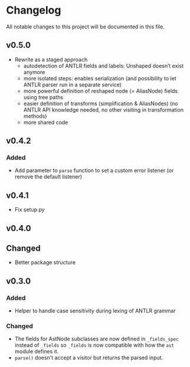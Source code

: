 # Changelog

All notable changes to this project will be documented in this file.

## v0.5.0

- Rewrite as a staged approach
  - autodetection of ANTLR fields and labels: Unshaped doesn’t exist anymore
  - more isolated steps: enables serialization (and possibility to let ANTLR parser run in a separate service)
  - more powerful definition of reshaped node (= AliasNode) fields using tree paths
  - easier definition of transforms (simplification & AliasNodes) (no ANTLR API knowledge needed, no other visiting in transformation methods)
  - more shared code

## v0.4.2

### Added

- Add parameter to `parse` function to set a custom error listener (or remove the default listener)

## v0.4.1

- Fix setup.py

## v0.4.0

## Changed

- Better package structure

## v0.3.0

### Added

- Helper to handle case sensitivity during lexing of ANTLR grammar

### Changed

- The fields for AstNode subclasses are now defined in `_fields_spec` instead of `_fields` so `_fields` is now compatible with how the `ast` module defines it.
- `parse()` doesn't accept a visitor but returns the parsed input.
